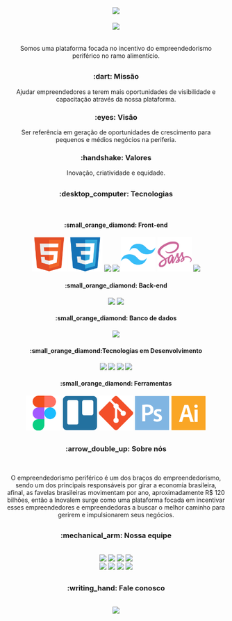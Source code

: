 <div align="center">
<img src=".images/logo.png" width="500px">
</div>
<br>
<div align="center">
<img src="https://readme-typing-svg.herokuapp.com?font=Poppins&color=FF6F29&center=true&vCenter=true&lines=Inove+conosco+e+v%C3%A1+al%C3%A9m.">
<!-- https://readme-typing-svg.herokuapp.com?font=Poppins&color=2C67F2&center=true&vCenter=true&lines=-+Inove+conosco+e+v%C3%A1+al%C3%A9m.+- -->
</div>
<br>
<p align="center">Somos uma plataforma focada no incentivo do empreendedorismo periférico no ramo alimentício.<p>

##

<h3 align="center">:dart: Missão</h3>
<div align="center"><p>Ajudar empreendedores a terem mais oportunidades de visibilidade e capacitação através da nossa plataforma.</p></div>

<h3 align="center">:eyes: Visão</h3>
<div align="center"><p>Ser referência em geração de oportunidades de crescimento para pequenos e médios negócios na periferia.</p></div>

<h3 align="center">:handshake: Valores</h3>
<div align="center"><p>Inovação, criatividade e equidade.</p></div>

##

<h3 align="center">:desktop_computer:	Tecnologias</h3>
<br>
<div align="center">
  
<h4>:small_orange_diamond: Front-end<h4>
  <img src="https://raw.githubusercontent.com/devicons/devicon/master/icons/html5/html5-original.svg" width="80px">
  <img src="https://raw.githubusercontent.com/devicons/devicon/master/icons/css3/css3-original.svg" width="80px">
  <img src="https://icongr.am/devicon/javascript-original.svg?size=100&color=currentColor" width="80px">
  <img src="https://icongr.am/devicon/react-original.svg?size=100&color=000000" width="80px">
  <img src="https://raw.githubusercontent.com/devicons/devicon/master/icons/tailwindcss/tailwindcss-plain.svg" width="80px">
  <img src="https://raw.githubusercontent.com/devicons/devicon/master/icons/sass/sass-original.svg" width="80px">
  <img src="https://raw.githubusercontent.com/styled-components/brand/master/styled-components.svg" width="80px">
  
<h4>:small_orange_diamond: Back-end<h4>
  <img src="https://icongr.am/devicon/java-original.svg?size=100&color=currentColor" width="80px">
  <img src="https://icongr.am/devicon/nodejs-original.svg?size=100&color=currentColor" width="80px">
  
<h4>:small_orange_diamond: Banco de dados<h4>
  <img src="https://icongr.am/devicon/mysql-original-wordmark.svg?size=100&color=currentColor" width="80px">

 <h4>:small_orange_diamond:Tecnologias em Desenvolvimento<h4>
   <img src="https://icongr.am/devicon/python-original.svg?size=100&color=currentColor" width="80px">
   <img src="imagens/Machine.png" width="68px">
   <img src="imagens/Puppeteer.png" width="60px">
   <img src="imagens/Scrapy.png" width="80px">
   
 <h4>:small_orange_diamond: Ferramentas<h4>
  <img src="https://raw.githubusercontent.com/devicons/devicon/master/icons/figma/figma-original.svg" width="80px">
   <img src="https://raw.githubusercontent.com/devicons/devicon/master/icons/trello/trello-plain.svg" width="80px">
   <img src="https://raw.githubusercontent.com/devicons/devicon/master/icons/git/git-plain.svg" width="80px">
   <img src="https://github.com/devicons/devicon/blob/master/icons/photoshop/photoshop-plain.svg" width="80px">
   <img src="https://raw.githubusercontent.com/devicons/devicon/master/icons/illustrator/illustrator-plain.svg" width="80px"> 

 
 </div>

##

<h3 align="center">:arrow_double_up: Sobre nós</h3>
<br>
<div align="center"><p>O empreendedorismo periférico é um dos braços do empreendedorismo, sendo um dos principais responsáveis por girar a economia brasileira, afinal, as favelas brasileiras movimentam por ano, aproximadamente R$ 120 bilhões, então a Inovalem surge como uma plataforma focada em incentivar esses empreendedores e empreendedoras a buscar o melhor caminho para gerirem e impulsionarem seus negócios.</p></div>

##

<h3 align="center">:mechanical_arm: Nossa equipe</h3>
<br>
<div align="center">
<a href="https://www.linkedin.com/in/larissa-pazevedo/"><img src="imagens/Component 10.png" width="200px"></a>
<a href="https://www.linkedin.com/in/joaosconrado/"><img src="imagens/Component 12.png" width="200px"></a>
<a href="https://www.linkedin.com/in/eduolv/"><img src="imagens/Component 9 (1).png" width="200px"></a>
<a href="https://www.linkedin.com/in/mayara-rodrigues-95389a1b3/"><img src="imagens/Component 14.png" width="200px"></a>
<br>
<a href="https://www.linkedin.com/in/andrepalhares011/"><img src="imagens/Component 22.png" width="200px"></a>
<a href="https://www.linkedin.com/in/luana-andrade-/"><img src="imagens/Component 21.png" width="200px"></a>
<a href="https://www.linkedin.com/in/lararufino/"><img src="imagens/Component 20.png" width="200px"></a>
<a href="https://www.linkedin.com/in/nicolly-gabriele/"><img src="imagens/Component 19.png" width="200px"></a>
</div>

##

<h3 align="center">:writing_hand:	Fale conosco</h3>
<br>
<div align="center">
<a href="https://linktr.ee/inovalem"><img src="imagens/Linktree.svg" width="80px"></a>
</div>

